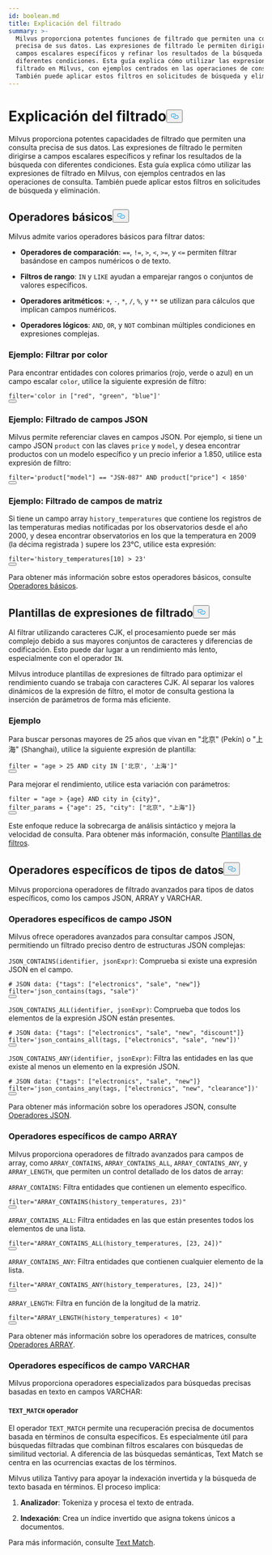 ```yaml
---
id: boolean.md
title: Explicación del filtrado
summary: >-
  Milvus proporciona potentes funciones de filtrado que permiten una consulta
  precisa de sus datos. Las expresiones de filtrado le permiten dirigirse a
  campos escalares específicos y refinar los resultados de la búsqueda con
  diferentes condiciones. Esta guía explica cómo utilizar las expresiones de
  filtrado en Milvus, con ejemplos centrados en las operaciones de consulta.
  También puede aplicar estos filtros en solicitudes de búsqueda y eliminación.
---
```


<h1 id="Filtering-Explained" class="common-anchor-header">Explicación del filtrado<button data-href="#Filtering-Explained" class="anchor-icon" translate="no">
      <svg translate="no"
        aria-hidden="true"
        focusable="false"
        height="20"
        version="1.1"
        viewBox="0 0 16 16"
        width="16"
      >
        <path
          fill="#0092E4"
          fill-rule="evenodd"
          d="M4 9h1v1H4c-1.5 0-3-1.69-3-3.5S2.55 3 4 3h4c1.45 0 3 1.69 3 3.5 0 1.41-.91 2.72-2 3.25V8.59c.58-.45 1-1.27 1-2.09C10 5.22 8.98 4 8 4H4c-.98 0-2 1.22-2 2.5S3 9 4 9zm9-3h-1v1h1c1 0 2 1.22 2 2.5S13.98 12 13 12H9c-.98 0-2-1.22-2-2.5 0-.83.42-1.64 1-2.09V6.25c-1.09.53-2 1.84-2 3.25C6 11.31 7.55 13 9 13h4c1.45 0 3-1.69 3-3.5S14.5 6 13 6z"
        ></path>
      </svg>
    </button></h1><p>Milvus proporciona potentes capacidades de filtrado que permiten una consulta precisa de sus datos. Las expresiones de filtrado le permiten dirigirse a campos escalares específicos y refinar los resultados de la búsqueda con diferentes condiciones. Esta guía explica cómo utilizar las expresiones de filtrado en Milvus, con ejemplos centrados en las operaciones de consulta. También puede aplicar estos filtros en solicitudes de búsqueda y eliminación.</p>
<h2 id="Basic-operators" class="common-anchor-header">Operadores básicos<button data-href="#Basic-operators" class="anchor-icon" translate="no">
      <svg translate="no"
        aria-hidden="true"
        focusable="false"
        height="20"
        version="1.1"
        viewBox="0 0 16 16"
        width="16"
      >
        <path
          fill="#0092E4"
          fill-rule="evenodd"
          d="M4 9h1v1H4c-1.5 0-3-1.69-3-3.5S2.55 3 4 3h4c1.45 0 3 1.69 3 3.5 0 1.41-.91 2.72-2 3.25V8.59c.58-.45 1-1.27 1-2.09C10 5.22 8.98 4 8 4H4c-.98 0-2 1.22-2 2.5S3 9 4 9zm9-3h-1v1h1c1 0 2 1.22 2 2.5S13.98 12 13 12H9c-.98 0-2-1.22-2-2.5 0-.83.42-1.64 1-2.09V6.25c-1.09.53-2 1.84-2 3.25C6 11.31 7.55 13 9 13h4c1.45 0 3-1.69 3-3.5S14.5 6 13 6z"
        ></path>
      </svg>
    </button></h2><p>Milvus admite varios operadores básicos para filtrar datos:</p>
<ul>
<li><p><strong>Operadores de comparación</strong>: <code translate="no">==</code>, <code translate="no">!=</code>, <code translate="no">&gt;</code>, <code translate="no">&lt;</code>, <code translate="no">&gt;=</code>, y <code translate="no">&lt;=</code> permiten filtrar basándose en campos numéricos o de texto.</p></li>
<li><p><strong>Filtros de rango</strong>: <code translate="no">IN</code> y <code translate="no">LIKE</code> ayudan a emparejar rangos o conjuntos de valores específicos.</p></li>
<li><p><strong>Operadores aritméticos</strong>: <code translate="no">+</code>, <code translate="no">-</code>, <code translate="no">*</code>, <code translate="no">/</code>, <code translate="no">%</code>, y <code translate="no">**</code> se utilizan para cálculos que implican campos numéricos.</p></li>
<li><p><strong>Operadores lógicos</strong>: <code translate="no">AND</code>, <code translate="no">OR</code>, y <code translate="no">NOT</code> combinan múltiples condiciones en expresiones complejas.</p></li>
</ul>
<h3 id="Example-Filtering-by-Color" class="common-anchor-header">Ejemplo: Filtrar por color</h3><p>Para encontrar entidades con colores primarios (rojo, verde o azul) en un campo escalar <code translate="no">color</code>, utilice la siguiente expresión de filtro:</p>
<pre><code translate="no" class="language-python"><span class="hljs-built_in">filter</span>=<span class="hljs-string">&#x27;color in [&quot;red&quot;, &quot;green&quot;, &quot;blue&quot;]&#x27;</span>
<button class="copy-code-btn"></button></code></pre>
<h3 id="Example-Filtering-JSON-Fields" class="common-anchor-header">Ejemplo: Filtrado de campos JSON</h3><p>Milvus permite referenciar claves en campos JSON. Por ejemplo, si tiene un campo JSON <code translate="no">product</code> con las claves <code translate="no">price</code> y <code translate="no">model</code>, y desea encontrar productos con un modelo específico y un precio inferior a 1.850, utilice esta expresión de filtro:</p>
<pre><code translate="no" class="language-python"><span class="hljs-built_in">filter</span>=<span class="hljs-string">&#x27;product[&quot;model&quot;] == &quot;JSN-087&quot; AND product[&quot;price&quot;] &lt; 1850&#x27;</span>
<button class="copy-code-btn"></button></code></pre>
<h3 id="Example-Filtering-Array-Fields" class="common-anchor-header">Ejemplo: Filtrado de campos de matriz</h3><p>Si tiene un campo array <code translate="no">history_temperatures</code> que contiene los registros de las temperaturas medias notificadas por los observatorios desde el año 2000, y desea encontrar observatorios en los que la temperatura en 2009 (la décima registrada ) supere los 23°C, utilice esta expresión:</p>
<pre><code translate="no" class="language-python"><span class="hljs-built_in">filter</span>=<span class="hljs-string">&#x27;history_temperatures[10] &gt; 23&#x27;</span>
<button class="copy-code-btn"></button></code></pre>
<p>Para obtener más información sobre estos operadores básicos, consulte <a href="/docs/es/v2.5.x/basic-operators.md">Operadores básicos</a>.</p>
<h2 id="Filter-expression-templates" class="common-anchor-header">Plantillas de expresiones de filtrado<button data-href="#Filter-expression-templates" class="anchor-icon" translate="no">
      <svg translate="no"
        aria-hidden="true"
        focusable="false"
        height="20"
        version="1.1"
        viewBox="0 0 16 16"
        width="16"
      >
        <path
          fill="#0092E4"
          fill-rule="evenodd"
          d="M4 9h1v1H4c-1.5 0-3-1.69-3-3.5S2.55 3 4 3h4c1.45 0 3 1.69 3 3.5 0 1.41-.91 2.72-2 3.25V8.59c.58-.45 1-1.27 1-2.09C10 5.22 8.98 4 8 4H4c-.98 0-2 1.22-2 2.5S3 9 4 9zm9-3h-1v1h1c1 0 2 1.22 2 2.5S13.98 12 13 12H9c-.98 0-2-1.22-2-2.5 0-.83.42-1.64 1-2.09V6.25c-1.09.53-2 1.84-2 3.25C6 11.31 7.55 13 9 13h4c1.45 0 3-1.69 3-3.5S14.5 6 13 6z"
        ></path>
      </svg>
    </button></h2><p>Al filtrar utilizando caracteres CJK, el procesamiento puede ser más complejo debido a sus mayores conjuntos de caracteres y diferencias de codificación. Esto puede dar lugar a un rendimiento más lento, especialmente con el operador <code translate="no">IN</code>.</p>
<p>Milvus introduce plantillas de expresiones de filtrado para optimizar el rendimiento cuando se trabaja con caracteres CJK. Al separar los valores dinámicos de la expresión de filtro, el motor de consulta gestiona la inserción de parámetros de forma más eficiente.</p>
<h3 id="Example" class="common-anchor-header">Ejemplo</h3><p>Para buscar personas mayores de 25 años que vivan en "北京" (Pekín) o "上海" (Shanghai), utilice la siguiente expresión de plantilla:</p>
<pre><code translate="no" class="language-python"><span class="hljs-built_in">filter</span> = <span class="hljs-string">&quot;age &gt; 25 AND city IN [&#x27;北京&#x27;, &#x27;上海&#x27;]&quot;</span>
<button class="copy-code-btn"></button></code></pre>
<p>Para mejorar el rendimiento, utilice esta variación con parámetros:</p>
<pre><code translate="no" class="language-python"><span class="hljs-built_in">filter</span> = <span class="hljs-string">&quot;age &gt; {age} AND city in {city}&quot;</span>,
filter_params = {<span class="hljs-string">&quot;age&quot;</span>: <span class="hljs-number">25</span>, <span class="hljs-string">&quot;city&quot;</span>: [<span class="hljs-string">&quot;北京&quot;</span>, <span class="hljs-string">&quot;上海&quot;</span>]}
<button class="copy-code-btn"></button></code></pre>
<p>Este enfoque reduce la sobrecarga de análisis sintáctico y mejora la velocidad de consulta. Para obtener más información, consulte <a href="/docs/es/v2.5.x/filtering-templating.md">Plantillas de filtros</a>.</p>
<h2 id="Data-type-specific-operators" class="common-anchor-header">Operadores específicos de tipos de datos<button data-href="#Data-type-specific-operators" class="anchor-icon" translate="no">
      <svg translate="no"
        aria-hidden="true"
        focusable="false"
        height="20"
        version="1.1"
        viewBox="0 0 16 16"
        width="16"
      >
        <path
          fill="#0092E4"
          fill-rule="evenodd"
          d="M4 9h1v1H4c-1.5 0-3-1.69-3-3.5S2.55 3 4 3h4c1.45 0 3 1.69 3 3.5 0 1.41-.91 2.72-2 3.25V8.59c.58-.45 1-1.27 1-2.09C10 5.22 8.98 4 8 4H4c-.98 0-2 1.22-2 2.5S3 9 4 9zm9-3h-1v1h1c1 0 2 1.22 2 2.5S13.98 12 13 12H9c-.98 0-2-1.22-2-2.5 0-.83.42-1.64 1-2.09V6.25c-1.09.53-2 1.84-2 3.25C6 11.31 7.55 13 9 13h4c1.45 0 3-1.69 3-3.5S14.5 6 13 6z"
        ></path>
      </svg>
    </button></h2><p>Milvus proporciona operadores de filtrado avanzados para tipos de datos específicos, como los campos JSON, ARRAY y VARCHAR.</p>
<h3 id="JSON-field-specific-operators" class="common-anchor-header">Operadores específicos de campo JSON</h3><p>Milvus ofrece operadores avanzados para consultar campos JSON, permitiendo un filtrado preciso dentro de estructuras JSON complejas:</p>
<p><code translate="no">JSON_CONTAINS(identifier, jsonExpr)</code>: Comprueba si existe una expresión JSON en el campo.</p>
<pre><code translate="no" class="language-python"><span class="hljs-comment"># JSON data: {&quot;tags&quot;: [&quot;electronics&quot;, &quot;sale&quot;, &quot;new&quot;]}</span>
<span class="hljs-built_in">filter</span>=<span class="hljs-string">&#x27;json_contains(tags, &quot;sale&quot;)&#x27;</span>
<button class="copy-code-btn"></button></code></pre>
<p><code translate="no">JSON_CONTAINS_ALL(identifier, jsonExpr)</code>: Comprueba que todos los elementos de la expresión JSON están presentes.</p>
<pre><code translate="no" class="language-python"><span class="hljs-comment"># JSON data: {&quot;tags&quot;: [&quot;electronics&quot;, &quot;sale&quot;, &quot;new&quot;, &quot;discount&quot;]}</span>
<span class="hljs-built_in">filter</span>=<span class="hljs-string">&#x27;json_contains_all(tags, [&quot;electronics&quot;, &quot;sale&quot;, &quot;new&quot;])&#x27;</span>
<button class="copy-code-btn"></button></code></pre>
<p><code translate="no">JSON_CONTAINS_ANY(identifier, jsonExpr)</code>: Filtra las entidades en las que existe al menos un elemento en la expresión JSON.</p>
<pre><code translate="no" class="language-python"><span class="hljs-comment"># JSON data: {&quot;tags&quot;: [&quot;electronics&quot;, &quot;sale&quot;, &quot;new&quot;]}</span>
<span class="hljs-built_in">filter</span>=<span class="hljs-string">&#x27;json_contains_any(tags, [&quot;electronics&quot;, &quot;new&quot;, &quot;clearance&quot;])&#x27;</span>
<button class="copy-code-btn"></button></code></pre>
<p>Para obtener más información sobre los operadores JSON, consulte <a href="/docs/es/v2.5.x/json-operators.md">Operadores JSON</a>.</p>
<h3 id="ARRAY-field-specific-operators" class="common-anchor-header">Operadores específicos de campo ARRAY</h3><p>Milvus proporciona operadores de filtrado avanzados para campos de array, como <code translate="no">ARRAY_CONTAINS</code>, <code translate="no">ARRAY_CONTAINS_ALL</code>, <code translate="no">ARRAY_CONTAINS_ANY</code>, y <code translate="no">ARRAY_LENGTH</code>, que permiten un control detallado de los datos de array:</p>
<p><code translate="no">ARRAY_CONTAINS</code>: Filtra entidades que contienen un elemento específico.</p>
<pre><code translate="no" class="language-python"><span class="hljs-built_in">filter</span>=<span class="hljs-string">&quot;ARRAY_CONTAINS(history_temperatures, 23)&quot;</span>
<button class="copy-code-btn"></button></code></pre>
<p><code translate="no">ARRAY_CONTAINS_ALL</code>: Filtra entidades en las que están presentes todos los elementos de una lista.</p>
<pre><code translate="no" class="language-python"><span class="hljs-built_in">filter</span>=<span class="hljs-string">&quot;ARRAY_CONTAINS_ALL(history_temperatures, [23, 24])&quot;</span>
<button class="copy-code-btn"></button></code></pre>
<p><code translate="no">ARRAY_CONTAINS_ANY</code>: Filtra entidades que contienen cualquier elemento de la lista.</p>
<pre><code translate="no" class="language-python"><span class="hljs-built_in">filter</span>=<span class="hljs-string">&quot;ARRAY_CONTAINS_ANY(history_temperatures, [23, 24])&quot;</span>
<button class="copy-code-btn"></button></code></pre>
<p><code translate="no">ARRAY_LENGTH</code>: Filtra en función de la longitud de la matriz.</p>
<pre><code translate="no" class="language-python"><span class="hljs-built_in">filter</span>=<span class="hljs-string">&quot;ARRAY_LENGTH(history_temperatures) &lt; 10&quot;</span>
<button class="copy-code-btn"></button></code></pre>
<p>Para obtener más información sobre los operadores de matrices, consulte <a href="/docs/es/v2.5.x/array-operators.md">Operadores ARRAY</a>.</p>
<h3 id="VARCHAR-field-specific-operators" class="common-anchor-header">Operadores específicos de campo VARCHAR</h3><p>Milvus proporciona operadores especializados para búsquedas precisas basadas en texto en campos VARCHAR:</p>
<h4 id="TEXTMATCH-operator" class="common-anchor-header"><code translate="no">TEXT_MATCH</code> operador</h4><p>El operador <code translate="no">TEXT_MATCH</code> permite una recuperación precisa de documentos basada en términos de consulta específicos. Es especialmente útil para búsquedas filtradas que combinan filtros escalares con búsquedas de similitud vectorial. A diferencia de las búsquedas semánticas, Text Match se centra en las ocurrencias exactas de los términos.</p>
<p>Milvus utiliza Tantivy para apoyar la indexación invertida y la búsqueda de texto basada en términos. El proceso implica:</p>
<ol>
<li><p><strong>Analizador</strong>: Tokeniza y procesa el texto de entrada.</p></li>
<li><p><strong>Indexación</strong>: Crea un índice invertido que asigna tokens únicos a documentos.</p></li>
</ol>
<p>Para más información, consulte <a href="/docs/es/v2.5.x/keyword-match.md">Text Match</a>.</p>
